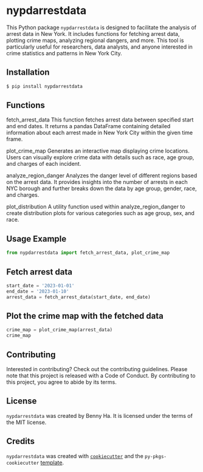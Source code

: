 # nypdarrestdata

This Python package `nypdarrestdata` is designed to facilitate the analysis of arrest data in New York. It includes functions for fetching arrest data, plotting crime maps, analyzing regional dangers, and more. This tool is particularly useful for researchers, data analysts, and anyone interested in crime statistics and patterns in New York City.

## Installation

```bash
$ pip install nypdarrestdata
```
## Functions
fetch_arrest_data
This function fetches arrest data between specified start and end dates. It returns a pandas DataFrame containing detailed information about each arrest made in New York City within the given time frame.

plot_crime_map
Generates an interactive map displaying crime locations. Users can visually explore crime data with details such as race, age group, and charges of each incident.

analyze_region_danger
Analyzes the danger level of different regions based on the arrest data. It provides insights into the number of arrests in each NYC borough and further breaks down the data by age group, gender, race, and charges.

plot_distribution
A utility function used within analyze_region_danger to create distribution plots for various categories such as age group, sex, and race.

## Usage Example

```python
from nypdarrestdata import fetch_arrest_data, plot_crime_map
```
## Fetch arrest data
```python
start_date = '2023-01-01'
end_date = '2023-01-10'
arrest_data = fetch_arrest_data(start_date, end_date)
```
## Plot the crime map with the fetched data
```python
crime_map = plot_crime_map(arrest_data)
crime_map
```
## Contributing

Interested in contributing? Check out the contributing guidelines. Please note that this project is released with a Code of Conduct. By contributing to this project, you agree to abide by its terms.

## License

`nypdarrestdata` was created by Benny Ha. It is licensed under the terms of the MIT license.

## Credits

`nypdarrestdata` was created with [`cookiecutter`](https://cookiecutter.readthedocs.io/en/latest/) and the `py-pkgs-cookiecutter` [template](https://github.com/py-pkgs/py-pkgs-cookiecutter).

